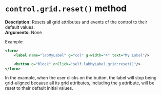 # `control.grid.reset()` method

**Description:** Resets all grid attributes and events of the control to their default values.<br/>
**Arguments:** None

Example:

```xml
<form>
    <label name="labMyLabel" g="col" g-width="4" text="My Label"/>	

    <button g="block" onClick="self.labMyLabel.grid:reset()"/>		
</form>
```

In the example, when the user clicks on the button, the label will stop being grid-aligned because all its grid attributes, including the `g` attribute, will be reset to their default initial values.